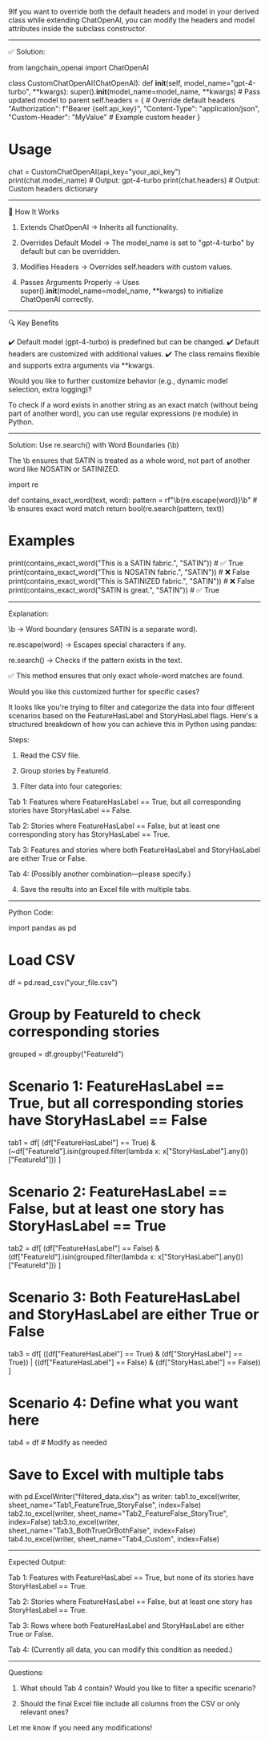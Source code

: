 9If you want to override both the default headers and model in your derived class while extending ChatOpenAI, you can modify the headers and model attributes inside the subclass constructor.


---

✅ Solution:

from langchain_openai import ChatOpenAI

class CustomChatOpenAI(ChatOpenAI):
    def __init__(self, model_name="gpt-4-turbo", **kwargs):
        super().__init__(model_name=model_name, **kwargs)  # Pass updated model to parent
        self.headers = {  # Override default headers
            "Authorization": f"Bearer {self.api_key}",
            "Content-Type": "application/json",
            "Custom-Header": "MyValue"  # Example custom header
        }

# Usage
chat = CustomChatOpenAI(api_key="your_api_key")
print(chat.model_name)  # Output: gpt-4-turbo
print(chat.headers)     # Output: Custom headers dictionary


---

🔹 How It Works

1. Extends ChatOpenAI → Inherits all functionality.


2. Overrides Default Model → The model_name is set to "gpt-4-turbo" by default but can be overridden.


3. Modifies Headers → Overrides self.headers with custom values.


4. Passes Arguments Properly → Uses super().__init__(model_name=model_name, **kwargs) to initialize ChatOpenAI correctly.




---

🔍 Key Benefits

✔️ Default model (gpt-4-turbo) is predefined but can be changed.
✔️ Default headers are customized with additional values.
✔️ The class remains flexible and supports extra arguments via **kwargs.

Would you like to further customize behavior (e.g., dynamic model selection, extra logging)?






To check if a word exists in another string as an exact match (without being part of another word), you can use regular expressions (re module) in Python.


---

Solution: Use re.search() with Word Boundaries (\b)

The \b ensures that SATIN is treated as a whole word, not part of another word like NOSATIN or SATINIZED.

import re

def contains_exact_word(text, word):
    pattern = rf"\b{re.escape(word)}\b"  # \b ensures exact word match
    return bool(re.search(pattern, text))

# Examples
print(contains_exact_word("This is a SATIN fabric.", "SATIN"))    # ✅ True
print(contains_exact_word("This is NOSATIN fabric.", "SATIN"))    # ❌ False
print(contains_exact_word("This is SATINIZED fabric.", "SATIN"))  # ❌ False
print(contains_exact_word("SATIN is great.", "SATIN"))            # ✅ True


---

Explanation:

\b → Word boundary (ensures SATIN is a separate word).

re.escape(word) → Escapes special characters if any.

re.search() → Checks if the pattern exists in the text.


✅ This method ensures that only exact whole-word matches are found.

Would you like this customized further for specific cases?









It looks like you're trying to filter and categorize the data into four different scenarios based on the FeatureHasLabel and StoryHasLabel flags. Here's a structured breakdown of how you can achieve this in Python using pandas:

Steps:

1. Read the CSV file.


2. Group stories by FeatureId.


3. Filter data into four categories:

Tab 1: Features where FeatureHasLabel == True, but all corresponding stories have StoryHasLabel == False.

Tab 2: Stories where FeatureHasLabel == False, but at least one corresponding story has StoryHasLabel == True.

Tab 3: Features and stories where both FeatureHasLabel and StoryHasLabel are either True or False.

Tab 4: (Possibly another combination—please specify.)



4. Save the results into an Excel file with multiple tabs.




---

Python Code:

import pandas as pd

# Load CSV
df = pd.read_csv("your_file.csv")

# Group by FeatureId to check corresponding stories
grouped = df.groupby("FeatureId")

# Scenario 1: FeatureHasLabel == True, but all corresponding stories have StoryHasLabel == False
tab1 = df[
    (df["FeatureHasLabel"] == True) & 
    (~df["FeatureId"].isin(grouped.filter(lambda x: x["StoryHasLabel"].any())["FeatureId"]))
]

# Scenario 2: FeatureHasLabel == False, but at least one story has StoryHasLabel == True
tab2 = df[
    (df["FeatureHasLabel"] == False) & 
    (df["FeatureId"].isin(grouped.filter(lambda x: x["StoryHasLabel"].any())["FeatureId"]))
]

# Scenario 3: Both FeatureHasLabel and StoryHasLabel are either True or False
tab3 = df[
    ((df["FeatureHasLabel"] == True) & (df["StoryHasLabel"] == True)) |
    ((df["FeatureHasLabel"] == False) & (df["StoryHasLabel"] == False))
]

# Scenario 4: Define what you want here
tab4 = df  # Modify as needed

# Save to Excel with multiple tabs
with pd.ExcelWriter("filtered_data.xlsx") as writer:
    tab1.to_excel(writer, sheet_name="Tab1_FeatureTrue_StoryFalse", index=False)
    tab2.to_excel(writer, sheet_name="Tab2_FeatureFalse_StoryTrue", index=False)
    tab3.to_excel(writer, sheet_name="Tab3_BothTrueOrBothFalse", index=False)
    tab4.to_excel(writer, sheet_name="Tab4_Custom", index=False)


---

Expected Output:

Tab 1: Features with FeatureHasLabel == True, but none of its stories have StoryHasLabel == True.

Tab 2: Stories where FeatureHasLabel == False, but at least one story has StoryHasLabel == True.

Tab 3: Rows where both FeatureHasLabel and StoryHasLabel are either True or False.

Tab 4: (Currently all data, you can modify this condition as needed.)



---

Questions:

1. What should Tab 4 contain? Would you like to filter a specific scenario?


2. Should the final Excel file include all columns from the CSV or only relevant ones?



Let me know if you need any modifications!



